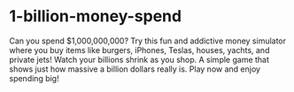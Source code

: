 # 1-billion-money-spend
Can you spend $1,000,000,000? Try this fun and addictive money simulator where you buy items like burgers, iPhones, Teslas, houses, yachts, and private jets! Watch your billions shrink as you shop. A simple game that shows just how massive a billion dollars really is. Play now and enjoy spending big!
